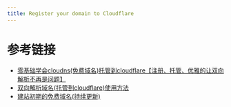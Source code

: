 ```yaml
---
title: Register your domain to Cloudflare
---
```


# 参考链接
- [零基础学会cloudns(免费域名)托管到cloudflare【注册、托管、优雅的让双向解析不再是问题】](https://linux.do/t/topic/446953/30)
- [双向解析域名(托管到cloudflare)使用方法](https://suns.blogu.tc/Miscellaneous/%E5%8F%8C%E5%90%91%E8%A7%A3%E6%9E%90%E5%9F%9F%E5%90%8D(%E6%89%98%E7%AE%A1%E5%88%B0cloudflare)%E4%BD%BF%E7%94%A8%E6%96%B9%E6%B3%95/)
- [建站初期的免费域名(持续更新)](https://kuiyr.me/Miscellaneous/%E5%BB%BA%E7%AB%99%E5%88%9D%E6%9C%9F%E7%9A%84%E5%85%8D%E8%B4%B9%E5%9F%9F%E5%90%8D(%E6%8C%81%E7%BB%AD%E6%9B%B4%E6%96%B0)/)